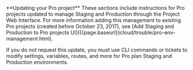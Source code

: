 <div markdown="1">

<div class="bs-callout bs-callout-info" id="info" markdown="1">
**Updating your Pro project**
These sections include instructions for Pro projects updated to manage Staging and Production through the Project Web Interface. For more information adding this management to existing Pro projects (created before October 23, 2017), see [Add Staging and Production to Pro projects UI]({{page.baseurl}}cloud/trouble/pro-env-management.html).

If you do not request this update, you must use CLI commands or tickets to modify settings, variables, routes, and more for Pro plan Staging and Production environments.
</div>
